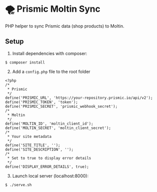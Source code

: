 # 🌪 Prismic Moltin Sync

PHP helper to sync Prismic data (shop products) to Moltin.

## Setup

1. Install dependencies with composer:
```
$ composer install
```

2. Add a `config.php` file to the root folder
```
<?php
/*
 * Prismic
 */
define('PRISMIC_URL', 'https://your-repository.prismic.io/api/v2');
define('PRISMIC_TOKEN', 'token');
define('PRISMIC_SECRET', 'prismic_webhook_secret');
/*
 * Moltin
 */
define('MOLTIN_ID', 'moltin_client_id');
define('MOLTIN_SECRET', 'moltin_client_secret');
/*
 * Your site metadata
 */
define('SITE_TITLE', '');
define('SITE_DESCRIPTION', '');
/*
 * Set to true to display error details
 */
define('DISPLAY_ERROR_DETAILS', true);
```

3. Launch local server (localhost:8000):
```
$ ./serve.sh
```